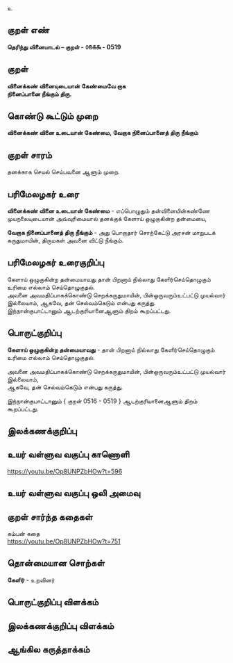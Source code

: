 உ

## குறள் எண் 

**தெரிந்து வினையாடல்  – குறள் - ௦௫௧௯ - 0519**  

## குறள் 

**வினைக்கண் வினையுடையான் கேண்மைவே றாக  
நினைப்பானை நீங்கும் திரு.**

## கொண்டு கூட்டும் முறை

**வினைக்கண் வினை உடையான் கேண்மை, வேறாக நினைப்பானைத் திரு நீங்கும்**  

## குறள் சாரம் 

தனக்காக செயல் செய்பவனை ஆளும் முறை.  

## பரிமேலழகர் உரை

**வினைக்கண் வினை உடையான் கேண்மை** - எப்பொழுதும் தன்வினையின்கண்ணே முயறலையுடையான் அவ்வுரிமையால் தனக்குக் கேளாய் ஒழுகுகின்ற தன்மையை,  

**வேறாக நினைப்பானைத் திரு நீங்கும்** - அது பொறாதார் சொற்கேட்டு அரசன் மாறுபடக் கருதுமாயின், திருமகள் அவனை விட்டு நீங்கும்.  

## பரிமேலழகர் உரைகுறிப்பு   

கேளாய் ஒழுகுகின்ற தன்மையாவது தான் பிறனாய் நில்லாது கேளிர்செய்தொழுகும் உரிமை எல்லாம் செய்தொழுகுதல்.  
அவனை அவமதிப்பாகக்கொண்டு செறக்கருதுமாயின், பின்ஒருவரும்உட்பட்டு முயல்வார் இல்லையாம், ஆகவே, தன் செல்வம்கெடும் என்பது கருத்து.  
இந்நான்குபாட்டானும் ஆடற்குரியானைஆளும் திறம் கூறப்பட்டது.   

## பொருட்குறிப்பு 

**கேளாய் ஒழுகுகின்ற தன்மையாவது** - தான் பிறனாய் நில்லாது கேளிர்செய்தொழுகும் உரிமை எல்லாம் செய்தொழுகுதல். 

அவனை அவமதிப்பாகக்கொண்டு செறக்கருதுமாயின், பின்ஒருவரும்உட்பட்டு முயல்வார் இல்லையாம்,   
ஆகவே, தன் செல்வம்கெடும் என்பது கருத்து.  

இந்நான்குபாட்டானும் { குறள் 0516 - 0519 } ஆடற்குரியானைஆளும் திறம் கூறப்பட்டது.   

## இலக்கணக்குறிப்பு  


## உயர் வள்ளுவ வகுப்பு காணொளி

https://youtu.be/Op8UNPZbHOw?t=596

## உயர் வள்ளுவ வகுப்பு ஒலி அமைவு 

 
## குறள் சார்ந்த கதைகள் 

கம்பன் கதை  
https://youtu.be/Op8UNPZbHOw?t=751

## தொன்மையான சொற்கள்

**கேளிர்** - உறவினர்   

## பொருட்குறிப்பு விளக்கம்


## இலக்கணக்குறிப்பு விளக்கம்


## ஆங்கில கருத்தாக்கம் 


